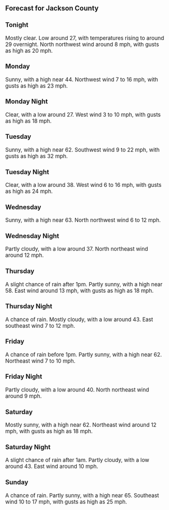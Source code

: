 <div>
   <h2>Forecast for Jackson County</h2>
   <p>
      <div style="font-size:120%">
         <h3>Tonight</h3>Mostly clear. Low around 27, with temperatures rising to around 29 overnight. North northwest wind around 8 mph, with gusts
         as high as 20 mph.<br></div>
   </p>
   <p>
      <div style="font-size:120%">
         <h3>Monday</h3>Sunny, with a high near 44. Northwest wind 7 to 16 mph, with gusts as high as 23 mph.<br></div>
   </p>
   <p>
      <div style="font-size:120%">
         <h3>Monday Night</h3>Clear, with a low around 27. West wind 3 to 10 mph, with gusts as high as 18 mph.<br></div>
   </p>
   <p>
      <div style="font-size:120%">
         <h3>Tuesday</h3>Sunny, with a high near 62. Southwest wind 9 to 22 mph, with gusts as high as 32 mph.<br></div>
   </p>
   <p>
      <div style="font-size:120%">
         <h3>Tuesday Night</h3>Clear, with a low around 38. West wind 6 to 16 mph, with gusts as high as 24 mph.<br></div>
   </p>
   <p>
      <div style="font-size:120%">
         <h3>Wednesday</h3>Sunny, with a high near 63. North northwest wind 6 to 12 mph.<br></div>
   </p>
   <p>
      <div style="font-size:120%">
         <h3>Wednesday Night</h3>Partly cloudy, with a low around 37. North northeast wind around 12 mph.<br></div>
   </p>
   <p>
      <div style="font-size:120%">
         <h3>Thursday</h3>A slight chance of rain after 1pm. Partly sunny, with a high near 58. East wind around 13 mph, with gusts as high as 18 mph.<br></div>
   </p>
   <p>
      <div style="font-size:120%">
         <h3>Thursday Night</h3>A chance of rain. Mostly cloudy, with a low around 43. East southeast wind 7 to 12 mph.<br></div>
   </p>
   <p>
      <div style="font-size:120%">
         <h3>Friday</h3>A chance of rain before 1pm. Partly sunny, with a high near 62. Northeast wind 7 to 10 mph.<br></div>
   </p>
   <p>
      <div style="font-size:120%">
         <h3>Friday Night</h3>Partly cloudy, with a low around 40. North northeast wind around 9 mph.<br></div>
   </p>
   <p>
      <div style="font-size:120%">
         <h3>Saturday</h3>Mostly sunny, with a high near 62. Northeast wind around 12 mph, with gusts as high as 18 mph.<br></div>
   </p>
   <p>
      <div style="font-size:120%">
         <h3>Saturday Night</h3>A slight chance of rain after 1am. Partly cloudy, with a low around 43. East wind around 10 mph.<br></div>
   </p>
   <p>
      <div style="font-size:120%">
         <h3>Sunday</h3>A chance of rain. Partly sunny, with a high near 65. Southeast wind 10 to 17 mph, with gusts as high as 25 mph.<br></div>
   </p>
</div>